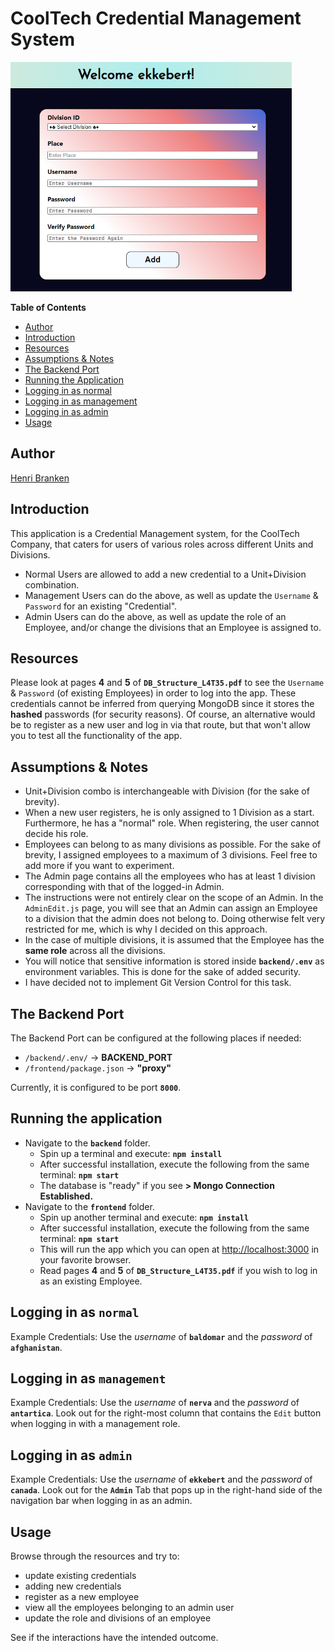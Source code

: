 # CoolTech Credential Management System

<img src="./example.png" width=450px />

**Table of Contents**

- [Author](#author)
- [Introduction](#introduction)
- [Resources](#resources)
- [Assumptions & Notes](#assumptions)
- [The Backend Port](#port)
- [Running the Application](#running)
- [Logging in as normal](#normal)
- [Logging in as management](#management)
- [Logging in as admin](#admin)
- [Usage](#usage)

<a id="author"></a>

## Author

<a href="https://github.com/HenriBranken" target="_blank">Henri Branken</a>

<a id="introduction"></a>

## Introduction

This application is a Credential Management system, for the CoolTech Company, that caters for users of various roles across different Units and Divisions.

- Normal Users are allowed to add a new credential to a Unit+Division combination.
- Management Users can do the above, as well as update the `Username` & `Password` for an existing "Credential".
- Admin Users can do the above, as well as update the role of an Employee, and/or change the divisions that an Employee is assigned to.

<a id="resources"></a>

## Resources

Please look at pages **4** and **5** of **`DB_Structure_L4T35.pdf`** to see the `Username` & `Password` (of existing Employees) in order to log into the app. These credentials cannot be inferred from querying MongoDB since it stores the **hashed** passwords (for security reasons).
Of course, an alternative would be to register as a new user and log in via that route, but that won't allow you to test all the functionality of the app.

<a id="assumptions"></a>

## Assumptions & Notes

- Unit+Division combo is interchangeable with Division (for the sake of brevity).
- When a new user registers, he is only assigned to 1 Division as a start. Furthermore, he has a "normal" role. When registering, the user cannot decide his role.
- Employees can belong to as many divisions as possible. For the sake of brevity, I assigned employees to a maximum of 3 divisions. Feel free to add more if you want to experiment.
- The Admin page contains all the employees who has at least 1 division corresponding with that of the logged-in Admin.
- The instructions were not entirely clear on the scope of an Admin. In the `AdminEdit.js` page, you will see that an Admin can assign an Employee to a division that the admin does not belong to. Doing otherwise felt very restricted for me, which is why I decided on this approach.
- In the case of multiple divisions, it is assumed that the Employee has the **same role** across all the divisions.
- You will notice that sensitive information is stored inside **`backend/.env`** as environment variables. This is done for the sake of added security.
- I have decided not to implement Git Version Control for this task.

<a id="port"></a>

## The Backend Port

The Backend Port can be configured at the following places if needed:

- `/backend/.env/` -> **BACKEND_PORT**
- `/frontend/package.json` -> **"proxy"**

Currently, it is configured to be port **`8000`**.

<a id="running"></a>

## Running the application

- Navigate to the **`backend`** folder.
  - Spin up a terminal and execute: **`npm install`**
  - After successful installation, execute the following from the same terminal: **`npm start`**
  - The database is "ready" if you see **> Mongo Connection Established.**
- Navigate to the **`frontend`** folder.
  - Spin up another terminal and execute: **`npm install`**
  - After successful installation, execute the following from the same terminal: **`npm start`**
  - This will run the app which you can open at [http://localhost:3000](http://localhost:3000) in your favorite browser.
  - Read pages **4** and **5** of **`DB_Structure_L4T35.pdf`** if you wish to log in as an existing Employee.

<a id="normal"></a>

## Logging in as `normal`

Example Credentials: Use the _username_ of **`baldomar`** and the _password_ of **`afghanistan`**.

<a id="management"></a>

## Logging in as `management`

Example Credentials: Use the _username_ of **`nerva`** and the _password_ of **`antartica`**. Look out for the right-most column that contains the `Edit` button when logging in with a management role.

<a id="admin"></a>

## Logging in as `admin`

Example Credentials: Use the _username_ of **`ekkebert`** and the _password_ of **`canada`**. Look out for the **`Admin`** Tab that pops up in the right-hand side of the navigation bar when logging in as an admin.

<a id="usage"></a>

## Usage

Browse through the resources and try to:

- update existing credentials
- adding new credentials
- register as a new employee
- view all the employees belonging to an admin user
- update the role and divisions of an employee

See if the interactions have the intended outcome.
